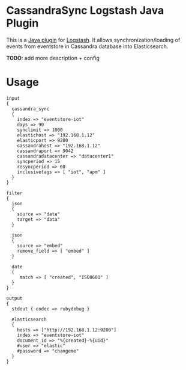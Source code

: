 # CassandraSync Logstash Java Plugin

This is a [Java plugin](https://www.elastic.co/guide/en/logstash/current/contributing-java-plugin.html) for [Logstash](https://github.com/elastic/logstash). It allows synchronization/loading of events from eventstore in Cassandra database into Elasticsearch.

__TODO__: add more description + config

# Usage

~~~
input
{
  cassandra_sync
  {
    index => "eventstore-iot"
    days => 90
    synclimit => 1000
    elastichost => "192.168.1.12"
    elasticport => 9200
    cassandrahost => "192.168.1.12"
    cassandraport => 9042
    cassandradatacenter => "datacenter1"
    syncperiod => 15
    resyncperiod => 60
    inclusivetags => [ "iot", "apm" ]
  }
}

filter
{
  json
  {
    source => "data"
    target => "data"
  }
  
  json
  {
    source => "embed"
    remove_field => [ "embed" ]
  }  
 
  date
  {
     match => [ "created", "ISO8601" ]
  }
}

output
{
  stdout { codec => rubydebug }

  elasticsearch
  {
    hosts => ["http://192.168.1.12:9200"]
    index => "eventstore-iot"
    document_id => "%{created}-%{uid}"
    #user => "elastic"
    #password => "changeme"
  }
}
~~~


